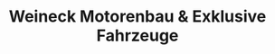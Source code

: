 ---
title: "Weineck Motorenbau & Exklusive Fahrzeuge"
url: /bad-gandersheim/weineck-motorenbau-und-exklusive-fahrzeuge/
shop: Autowerkstatt
---